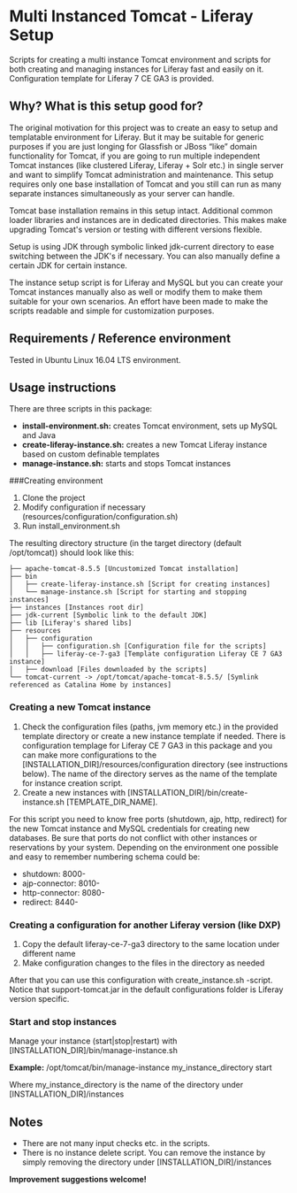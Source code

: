 # Multi Instanced Tomcat - Liferay Setup
Scripts for creating a multi instance Tomcat environment and scripts for both creating and managing instances for Liferay fast and easily on it. Configuration template for Liferay 7 CE GA3 is provided.
## Why? What is this setup good for?
The original motivation for this project was to create an easy to setup and templatable environment for Liferay. But it may be suitable for generic purposes if you are just longing for Glassfish or JBoss “like” domain functionality for Tomcat, if you are going to run multiple independent Tomcat instances (like clustered Liferay, Liferay + Solr etc.) in single server and want to simplify Tomcat administration and maintenance. This setup requires only one base installation of Tomcat and you still can run as many separate instances simultaneously as your server can handle. 

Tomcat base installation remains in this setup intact. Additional common loader libraries and instances are in dedicated directories. This makes make upgrading Tomcat's version or testing with different versions flexible.

Setup is using JDK through symbolic linked jdk-current directory to ease switching between the JDK's if necessary. You can also manually define a certain JDK for certain instance.

The instance setup script is for Liferay and MySQL but you can create your Tomcat instances manually also as well or modify them to make them suitable for your own scenarios. An effort have been made to make the scripts readable and simple for customization purposes. 

## Requirements / Reference environment

Tested in Ubuntu Linux 16.04 LTS environment.

## Usage instructions

There are three scripts in this package:

* **install-environment.sh:** creates Tomcat environment, sets up MySQL and Java
* **create\-liferay-instance.sh:** creates a new Tomcat Liferay instance based on custom definable templates
* **manage-instance.sh:** starts and stops Tomcat instances


###Creating environment

1. Clone the project
2. Modify configuration if necessary (resources/configuration/configuration.sh)
3. Run install_environment.sh

The resulting directory structure (in the target directory (default /opt/tomcat)) should look like this:

    ├── apache-tomcat-8.5.5 [Uncustomized Tomcat installation]
    ├── bin
    │   ├── create-liferay-instance.sh [Script for creating instances]  
    │   └── manage-instance.sh [Script for starting and stopping instances]
    ├── instances [Instances root dir]
    ├── jdk-current [Symbolic link to the default JDK]
    ├── lib [Liferay's shared libs]  
    ├── resources
    │   ├── configuration
    │   │   ├── configuration.sh [Configuration file for the scripts]
    │   │   ├── liferay-ce-7-ga3 [Template configuration Liferay CE 7 GA3 instance]
    │   ├── download [Files downloaded by the scripts]
    └── tomcat-current -> /opt/tomcat/apache-tomcat-8.5.5/ [Symlink referenced as Catalina Home by instances]




### Creating a new Tomcat instance

1. Check the configuration files (paths, jvm memory etc.) in the provided template directory or create a new instance template if needed. There is configuration templage for Liferay CE 7 GA3 in this package and you can make more configurations to the \[INSTALLATION_DIR\]/resources/configuration directory (see instructions below). The name of the directory serves as the name of the template for instance creation script.
2. Create a new instances with [INSTALLATION_DIR]/bin/create-instance.sh \[TEMPLATE_DIR_NAME\]. 

For this script you need to know free ports (shutdown, ajp, http, redirect) for the new Tomcat instance and MySQL credentials for creating new databases. Be sure that ports do not conflict with other instances or reservations by your system. Depending on the environment one possible and easy to remember numbering schema could be:

* shutdown:        8000-
* ajp-connector:   8010-
* http-connector:  8080-
* redirect:        8440-


### Creating a configuration for another Liferay version (like DXP)

1. Copy the default liferay-ce-7-ga3 directory to the same location under different name
2. Make configuration changes to the files in the directory as needed

After that you can use this configuration with create\_instance.sh -script. Notice that support-tomcat.jar in the default configurations folder is Liferay version specific.


### Start and stop instances
Manage your instance (start|stop|restart) with \[INSTALLATION_DIR\]/bin/manage\-instance.sh

**Example:**
/opt/tomcat/bin/manage\-instance my\_instance\_directory start

Where my\_instance\_directory is the name of the directory under [INSTALLATION_DIR]/instances
## Notes
* There are not many input checks etc. in the scripts.
* There is no instance delete script. You can remove the instance by simply removing the directory under  [INSTALLATION_DIR]/instances

**Improvement suggestions welcome!**

